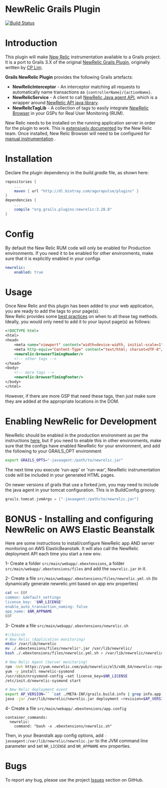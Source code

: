 NewRelic Grails Plugin
======================

[![Build Status](https://travis-ci.org/agorapulse/grails-newrelic.svg)](https://travis-ci.org/agorapulse/grails-newrelic)

# Introduction

This plugin will make [New Relic](http://newrelic.com) instrumentation available to a Grails project.  
It is a port to Grails 3.X of the original [NewRelic Grails Plugin](https://github.com/Sensis/grails-newrelic-plugin/), originally written by [CP Lim](https://github.com/cplim).

**Grails NewRelic Plugin** provides the following Grails artefacts:

* **NewRelicInterceptor** - An interceptor matching all requests to automatically name transactions as `{controllerName}/{actionName}`.
* **NewRelicService** - A client to call [NewRelic Java agent API](https://docs.newrelic.com/docs/agents/java-agent/custom-instrumentation/java-agent-api), which is a wrapper around [NewRelic API java library](http://newrelic.github.io/java-agent-api/javadoc/com/newrelic/api/agent/NewRelic.html).
* **NewRelicTagLib** - A collection of tags to easily integrate [NewRelic Browser](http://newrelic.com/browser-monitoring) in your GSPs for Real User Monitoring (RUM).

New Relic needs to be installed on the running application server in order for the plugin to work. 
This is [extensively documented](https://newrelic.com/docs/java/java-agent-installation) by the New Relic team.
Once installed, New Relic Browser will need to be configured for [manual instrumentation](https://docs.newrelic.com/docs/agents/java-agent/instrumentation/page-load-timing-java#manual_instrumentation) .


# Installation

Declare the plugin dependency in the _build.gradle_ file, as shown here:

```groovy
repositories {
    ...
    maven { url "http://dl.bintray.com/agorapulse/plugins" }
}
dependencies {
    ...
    compile "org.grails.plugins:newrelic:3.28.0"
}
```

# Config

By default the New Relic RUM code will only be enabled for Production environments. 
If you need it to be enabled for other environments, make sure that it is explicitly enabled in your configs

```yml
newrelic:
    enabled: true
```

# Usage

Once New Relic and this plugin has been added to your web application, you are ready to add the tags to your page(s).  
New Relic provides some [best practices](https://docs.newrelic.com/docs/agents/java-agent/instrumentation/page-load-timing-best-practices-java) on when to all these tag methods.  
Ideally, you would only need to add it to your layout page(s) as follows:

```jsp
<!DOCTYPE html>
<html>
<head>
    <meta name="viewport" content="width=device-width, initial-scale=1">
    <meta http-equiv="Content-Type" content="text/html; charset=UTF-8"/>
    <newrelic:browserTimingHeader/>
    <!-- other tags -->
</head>
<body>
    <!-- more tags -->
    <newrelic:browserTimingFooter/>
</body>
</html>
```

However, if there are more GSP that need these tags, then just make sure they are added at the appropriate locations in the DOM.

# Enabling NewRelic for Development

NewRelic should be enabled in the production environment as per the instructions [here](https://newrelic.com/docs/java/java-agent-installation), but if you need to enable this in other environments, make sure that the configs have enabled NewRelic for your environment, and add the following to your GRAILS_OPT environment

```bash
export GRAILS_OPTS="-javaagent:/path/to/newrelic.jar"
```

The next time you execute 'run-app' or 'run-war', NewRelic instrumentation code will be included in your generated HTML pages.

On newer versions of grails that use a forked jvm, you may need to include the java agent in your tomcat configuration. This is in BuildConfig.groovy.

```groovy
grails.tomcat.jvmArgs = ["-javaagent:/path/to/newrelic.jar"]
```

# BONUS - Installing and configuring NewRelic on AWS Elastic Beanstalk

Here are some instructions to install/configure NewRelic app AND server monitoring on AWS ElasticBeanstalk.
It will also call the NewRelic deployment API each time you start a new env.

1- Create a folder `src/main/webapp/.ebextensions`, a folder `src/main/webapp/.ebextensions/files` and add the `newrelic.jar` in it.

2- Create a file `src/main/webapp/.ebextensions/files/newrelic.yml.sh` (to dynamically generate newrelic.yml based on app env properties)

```bash
cat << EOF
common: &default_settings
license_key: '$NR_LICENSE'
enable_auto_transaction_naming: false
app_name: $NR_APPNAME
EOF
```

3- Create a file `src/main/webapp/.ebextensions/newrelic.sh`

```bash
#!/bin/sh
# New Relic (Application monitoring)
mkdir /var/lib/newrelic
mv ./.ebextensions/files/newrelic*.jar /var/lib/newrelic/
bash ./.ebextensions/files/newrelic.yml.sh > /var/lib/newrelic/newrelic.yml

# New Relic Agent (Server monitoring)
rpm -Uvh https://yum.newrelic.com/pub/newrelic/el5/x86_64/newrelic-repo-5-3.noarch.rpm
yum -y install newrelic-sysmond
/usr/sbin/nrsysmond-config –set license_key=$NR_LICENSE
/etc/init.d/newrelic-sysmond start

# New Relic deployment event
export AP_VERSION=`` `cat ./META-INF/grails.build.info | grep info.app.version | cut -d= -f2` ``
java -jar /var/lib/newrelic/newrelic.jar deployment –revision=$AP_VERSION
```

4- Create a file `src/main/webapp/.ebextensions/app.config`

```
container_commands:
  newrelic:
    command: "bash -x .ebextensions/newrelic.sh"
```

Then, in your Beanstalk app config options, add `-javaagent:/var/lib/newrelic/newrelic.jar` to the JVM command line parameter and set `NR_LICENSE` and `NR_APPNAME` env properties.

# Bugs

To report any bug, please use the project [Issues](http://github.com/agorapulse/grails-newrelic/issues) section on GitHub.
